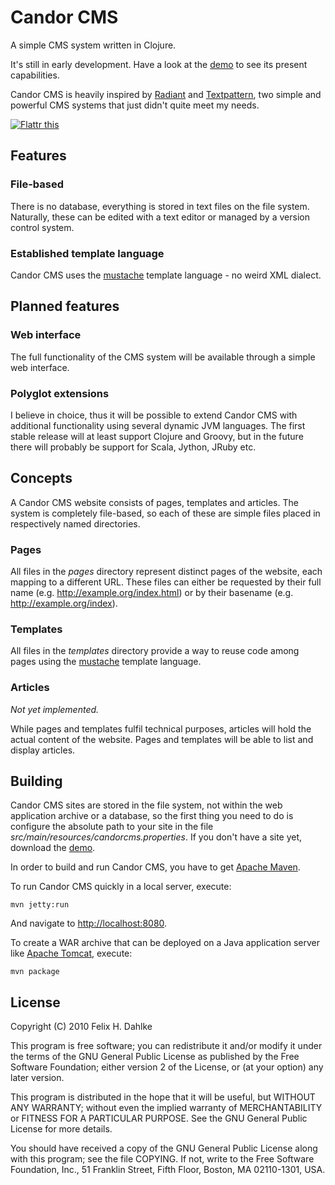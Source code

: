 Candor CMS
==========

A simple CMS system written in Clojure.

It's still in early development. Have a look at the
[demo](http://github.com/fhd/candor-cms-demo) to see its present
capabilities.

Candor CMS is heavily inspired by [Radiant](http://radiantcms.org/)
and [Textpattern](http://textpattern.com/), two simple and powerful
CMS systems that just didn't quite meet my needs.

[![Flattr this](http://api.flattr.com/button/button-compact-static-100x17.png "Flattr this")](http://flattr.com/thing/72693/Candor-CMS)

Features
--------

### File-based

There is no database, everything is stored in text files on the
file system. Naturally, these can be edited with a text editor or
managed by a version control system.

### Established template language

Candor CMS uses the [mustache](http://mustache.github.com/) template
language - no weird XML dialect.

Planned features
----------------

### Web interface

The full functionality of the CMS system will be available through a
simple web interface.

### Polyglot extensions

I believe in choice, thus it will be possible to extend Candor CMS
with additional functionality using several dynamic JVM languages. The
first stable release will at least support Clojure and Groovy, but in
the future there will probably be support for Scala, Jython, JRuby
etc.

Concepts
--------

A Candor CMS website consists of pages, templates and articles. The
system is completely file-based, so each of these are simple files
placed in respectively named directories.

### Pages

All files in the *pages* directory represent distinct pages of the
website, each mapping to a different URL. These files can either be
requested by their full name (e.g. http://example.org/index.html) or
by their basename (e.g. http://example.org/index).

### Templates

All files in the *templates* directory provide a way to reuse code
among pages using the [mustache](http://mustache.github.com/) template
language.

### Articles

*Not yet implemented.*

While pages and templates fulfil technical purposes, articles will
hold the actual content of the website. Pages and templates will be
able to list and display articles.

Building
--------

Candor CMS sites are stored in the file system, not within the web
application archive or a database, so the first thing you need to do
is configure the absolute path to your site in the file
*src/main/resources/candorcms.properties*. If you don't have a site
yet, download the [demo](http://github.com/fhd/candor-cms-demo).

In order to build and run Candor CMS, you have to get
[Apache Maven](http://maven.apache.org/).

To run Candor CMS quickly in a local server, execute:

	mvn jetty:run
	
And navigate to [http://localhost:8080](http://localhost:8080).

To create a WAR archive that can be deployed on a Java application
server like [Apache Tomcat](http://tomcat.apache.org/), execute:

	mvn package

License
-------

Copyright (C) 2010 Felix H. Dahlke

This program is free software; you can redistribute it and/or
modify it under the terms of the GNU General Public License
as published by the Free Software Foundation; either version 2
of the License, or (at your option) any later version.

This program is distributed in the hope that it will be useful,
but WITHOUT ANY WARRANTY; without even the implied warranty of
MERCHANTABILITY or FITNESS FOR A PARTICULAR PURPOSE.  See the
GNU General Public License for more details.

You should have received a copy of the GNU General Public License
along with this program; see the file COPYING. If not, write to the
Free Software Foundation, Inc., 51 Franklin Street, Fifth Floor,
Boston, MA 02110-1301, USA.
